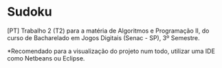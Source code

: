 # Sudoku

[PT] Trabalho 2 (T2) para a matéria de Algoritmos e Programação II, do curso de Bacharelado em Jogos Digitais (Senac - SP), 3º Semestre.

*Recomendado para a visualização do projeto num todo, utilizar uma IDE como Netbeans ou Eclipse.
